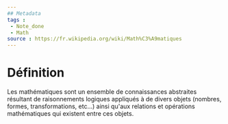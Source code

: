 ```yaml
---
## Metadata
tags : 
 - Note_done
 - Math
source : https://fr.wikipedia.org/wiki/Math%C3%A9matiques
---
```


# Définition
Les mathématiques sont un ensemble de connaissances abstraites résultant de raisonnements logiques appliqués à de divers objets (nombres, formes, transformations, etc...) ainsi qu'aux relations et opérations mathématiques qui existent entre ces objets.

